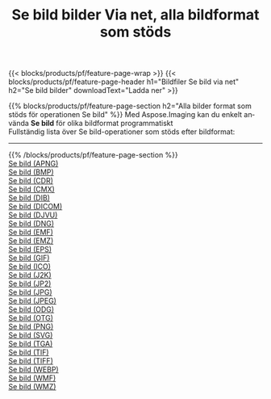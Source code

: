 ﻿---
title: Se bild bilder Via net, alla bildformat som stöds 
weight: 3920
url: /sv/net/viewer 
lang: sv
langdirlevel: 2
locales: zh-hans,ja,it,ru,de,es,fr,nl,id,lt,pl,pt,vi,tr,ko,zh-hant,ar,hi,th,sv,cs,uk,he
description: Med Aspose.Imaging kan du enkelt Se bild bilder via net
---

{{< blocks/products/pf/feature-page-wrap >}}
{{< blocks/products/pf/feature-page-header h1="Bildfiler Se bild via net" h2="Se bild bilder" downloadText="Ladda ner" >}}


{{% blocks/products/pf/feature-page-section  h2="Alla bilder format som stöds för operationen Se bild" %}}
Med Aspose.Imaging kan du enkelt använda **Se bild** för olika bildformat programmatiskt
<br/>
Fullständig lista över Se bild-operationer som stöds efter bildformat:
<hr/>
{{% /blocks/products/pf/feature-page-section %}}
<div class="container-fluid productfamilypage bg-gray">
    <div class="convertypes bg-gray agp-content section">
        <div class="container">
		<div class="row other-converters">
		    <div class='col-md-2 other-converter remove-lp remove-rp'><a href="/imaging/sv/net/viewer/apng" >Se bild (APNG)</a></div><div class='col-md-2 other-converter remove-lp remove-rp'><a href="/imaging/sv/net/viewer/bmp" >Se bild (BMP)</a></div><div class='col-md-2 other-converter remove-lp remove-rp'><a href="/imaging/sv/net/viewer/cdr" >Se bild (CDR)</a></div><div class='col-md-2 other-converter remove-lp remove-rp'><a href="/imaging/sv/net/viewer/cmx" >Se bild (CMX)</a></div><div class='col-md-2 other-converter remove-lp remove-rp'><a href="/imaging/sv/net/viewer/dib" >Se bild (DIB)</a></div><div class='col-md-2 other-converter remove-lp remove-rp'><a href="/imaging/sv/net/viewer/dicom" >Se bild (DICOM)</a></div><div class='col-md-2 other-converter remove-lp remove-rp'><a href="/imaging/sv/net/viewer/djvu" >Se bild (DJVU)</a></div><div class='col-md-2 other-converter remove-lp remove-rp'><a href="/imaging/sv/net/viewer/dng" >Se bild (DNG)</a></div><div class='col-md-2 other-converter remove-lp remove-rp'><a href="/imaging/sv/net/viewer/emf" >Se bild (EMF)</a></div><div class='col-md-2 other-converter remove-lp remove-rp'><a href="/imaging/sv/net/viewer/emz" >Se bild (EMZ)</a></div><div class='col-md-2 other-converter remove-lp remove-rp'><a href="/imaging/sv/net/viewer/eps" >Se bild (EPS)</a></div><div class='col-md-2 other-converter remove-lp remove-rp'><a href="/imaging/sv/net/viewer/gif" >Se bild (GIF)</a></div><div class='col-md-2 other-converter remove-lp remove-rp'><a href="/imaging/sv/net/viewer/ico" >Se bild (ICO)</a></div><div class='col-md-2 other-converter remove-lp remove-rp'><a href="/imaging/sv/net/viewer/j2k" >Se bild (J2K)</a></div><div class='col-md-2 other-converter remove-lp remove-rp'><a href="/imaging/sv/net/viewer/jp2" >Se bild (JP2)</a></div><div class='col-md-2 other-converter remove-lp remove-rp'><a href="/imaging/sv/net/viewer/jpg" >Se bild (JPG)</a></div><div class='col-md-2 other-converter remove-lp remove-rp'><a href="/imaging/sv/net/viewer/jpeg" >Se bild (JPEG)</a></div><div class='col-md-2 other-converter remove-lp remove-rp'><a href="/imaging/sv/net/viewer/odg" >Se bild (ODG)</a></div><div class='col-md-2 other-converter remove-lp remove-rp'><a href="/imaging/sv/net/viewer/otg" >Se bild (OTG)</a></div><div class='col-md-2 other-converter remove-lp remove-rp'><a href="/imaging/sv/net/viewer/png" >Se bild (PNG)</a></div><div class='col-md-2 other-converter remove-lp remove-rp'><a href="/imaging/sv/net/viewer/svg" >Se bild (SVG)</a></div><div class='col-md-2 other-converter remove-lp remove-rp'><a href="/imaging/sv/net/viewer/tga" >Se bild (TGA)</a></div><div class='col-md-2 other-converter remove-lp remove-rp'><a href="/imaging/sv/net/viewer/tif" >Se bild (TIF)</a></div><div class='col-md-2 other-converter remove-lp remove-rp'><a href="/imaging/sv/net/viewer/tiff" >Se bild (TIFF)</a></div><div class='col-md-2 other-converter remove-lp remove-rp'><a href="/imaging/sv/net/viewer/webp" >Se bild (WEBP)</a></div><div class='col-md-2 other-converter remove-lp remove-rp'><a href="/imaging/sv/net/viewer/wmf" >Se bild (WMF)</a></div><div class='col-md-2 other-converter remove-lp remove-rp'><a href="/imaging/sv/net/viewer/wmz" >Se bild (WMZ)</a></div>
                </div>
        </div>
    </div>
</div>
<br/>


